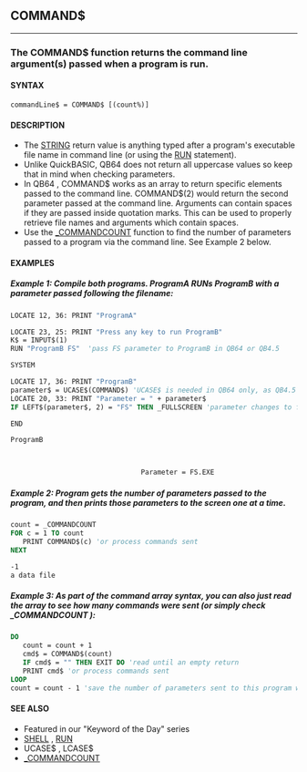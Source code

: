 ## COMMAND$
---

### The COMMAND$ function returns the command line argument(s) passed when a program is run.

#### SYNTAX

`commandLine$ = COMMAND$ [(count%)]`

#### DESCRIPTION
* The [STRING](/home/grymmjack/git/QB64pe/internal/help/STRING.md) return value is anything typed after a program's executable file name in command line (or using the [RUN](/home/grymmjack/git/QB64pe/internal/help/RUN.md) statement).
* Unlike QuickBASIC, QB64 does not return all uppercase values so keep that in mind when checking parameters.
* In QB64 , COMMAND$ works as an array to return specific elements passed to the command line. COMMAND$(2) would return the second parameter passed at the command line. Arguments can contain spaces if they are passed inside quotation marks. This can be used to properly retrieve file names and arguments which contain spaces.
* Use the [_COMMANDCOUNT](/home/grymmjack/git/QB64pe/internal/help/_COMMANDCOUNT.md) function to find the number of parameters passed to a program via the command line. See Example 2 below.


#### EXAMPLES
##### Example 1: Compile both programs. ProgramA RUNs ProgramB with a parameter passed following the filename:
```vb
LOCATE 12, 36: PRINT "ProgramA"

LOCATE 23, 25: PRINT "Press any key to run ProgramB"
K$ = INPUT$(1)
RUN "ProgramB FS"  'pass FS parameter to ProgramB in QB64 or QB4.5

SYSTEM
```
  
```vb
LOCATE 17, 36: PRINT "ProgramB"
parameter$ = UCASE$(COMMAND$) 'UCASE$ is needed in QB64 only, as QB4.5 will always return upper case
LOCATE 20, 33: PRINT "Parameter = " + parameter$
IF LEFT$(parameter$, 2) = "FS" THEN _FULLSCREEN 'parameter changes to full screen

END
```
  
```vb
ProgramB



                                Parameter = FS.EXE
```
  
##### Example 2: Program gets the number of parameters passed to the program, and then prints those parameters to the screen one at a time.
```vb
count = _COMMANDCOUNT
FOR c = 1 TO count
   PRINT COMMAND$(c) 'or process commands sent
NEXT
```
  
```vb
-1
a data file
```
  
##### Example 3: As part of the command array syntax, you can also just read the array to see how many commands were sent (or simply check _COMMANDCOUNT ):
```vb
DO
   count = count + 1
   cmd$ = COMMAND$(count)
   IF cmd$ = "" THEN EXIT DO 'read until an empty return
   PRINT cmd$ 'or process commands sent
LOOP
count = count - 1 'save the number of parameters sent to this program when run
```
  


#### SEE ALSO
* Featured in our "Keyword of the Day" series
* [SHELL](/home/grymmjack/git/QB64pe/internal/help/SHELL.md) , [RUN](/home/grymmjack/git/QB64pe/internal/help/RUN.md)
* UCASE$ , LCASE$
* [_COMMANDCOUNT](/home/grymmjack/git/QB64pe/internal/help/_COMMANDCOUNT.md)

